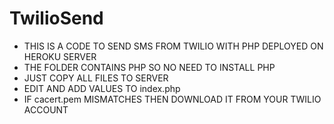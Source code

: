 # TwilioSend
* THIS IS A CODE TO SEND SMS FROM TWILIO WITH PHP DEPLOYED ON HEROKU SERVER
* THE FOLDER CONTAINS PHP SO NO NEED TO INSTALL PHP
* JUST COPY ALL FILES TO SERVER 
* EDIT AND ADD VALUES TO index.php
* IF cacert.pem MISMATCHES THEN DOWNLOAD IT FROM YOUR TWILIO ACCOUNT
